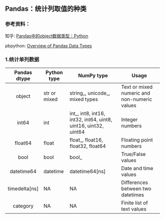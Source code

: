 ## Pandas：统计列取值的种类

### 参考资料：

知乎: [Pandas中的object数据类型｜Python](https://zhuanlan.zhihu.com/p/161073173)

pbpython: [Overview of Pandas Data Types](https://pbpython.com/pandas_dtypes.html)

### 1.统计单列数据

| Pandas dtype	| Python type	| NumPy type |	Usage |
| :---: | --- |--- |--- |
| object | str or mixed | string_, unicode_, mixed types | Text or mixed numeric and non-numeric values |
| int64	| int | int_, int8, int16, int32, int64, uint8, uint16, uint32, uint64 | Integer numbers |
| float64 | float | float_, float16, float32, float64 | Floating point numbers |
| bool | bool | bool_ | True/False values |
| datetime64 | datetime | datetime64[ns] | Date and time values |
| timedelta[ns]	| NA | NA | Differences between two datetimes |
| category | NA | NA | Finite list of text values |

